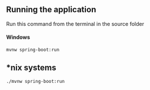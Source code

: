 ## Running the application

Run this command from the terminal in the source folder
#### Windows
```
mvnw spring-boot:run
```
## *nix systems
```
./mvnw spring-boot:run
```